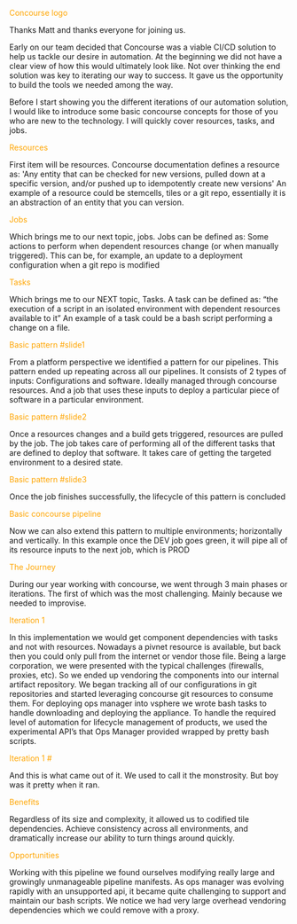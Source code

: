 
<span style="color:orange;">Concourse logo</span>

Thanks Matt and thanks everyone for joining us. 

Early on our team decided that Concourse was a viable CI/CD solution to help us tackle our desire in automation. At the beginning we did not have a clear view of how this would ultimately look like. Not over thinking the end solution was key to iterating our way to success. It gave us the opportunity to build the tools we needed among the way.

Before I start showing you the different iterations of our automation solution, I would like to introduce some basic concourse concepts for those of you who are new to the technology.  I will quickly cover resources, tasks, and jobs.

<span style="color:orange;">Resources</span>

First item will be resources. 
Concourse documentation defines a resource as: 'Any entity that can be checked for new versions, pulled down at a specific version, and/or pushed up to idempotently create new versions'
An example of a resource could be stemcells, tiles or a git repo, essentially it is an abstraction of an entity that you can version.

<span style="color:orange;">Jobs</span>

Which brings me to our next topic,  jobs.
Jobs can be defined as: Some actions to perform when dependent resources change (or when manually triggered). 
This can be, for example, an update to a deployment configuration when a git repo is modified

<span style="color:orange;">Tasks</span>

Which brings me to our NEXT topic, Tasks. A task can be defined as: “the execution of a script in an isolated environment with dependent resources available to it”
An example of a task could be a bash script performing a change on a file.

<span style="color:orange;"> Basic pattern #slide1</span>

From a platform perspective we identified a pattern for our pipelines. This pattern ended up repeating across all our pipelines. It consists of 2 types of inputs: Configurations and software. Ideally managed through concourse resources. And a job that uses these inputs to deploy a particular piece of software in a particular environment.

<span style="color:orange;"> Basic pattern #slide2</span>


Once a resources changes and a build gets triggered, resources are pulled by the job. The job takes care of performing all of the different tasks that are defined to deploy that software. It takes care of getting the targeted environment to a desired state.

<span style="color:orange;"> Basic pattern #slide3</span>

Once the job finishes successfully, the lifecycle of this pattern is concluded

<span style="color:orange;"> Basic concourse pipeline</span>

Now we can also extend this pattern to multiple environments; horizontally and vertically.
In this example once the DEV job goes green, it will pipe all of its resource inputs to the next job, which is PROD

<span style="color:orange;"> The Journey </span>

During our year working with concourse, we went through 3 main phases or iterations. The first of which was the most challenging. Mainly because we needed to improvise. 

<span style="color:orange;"> Iteration 1 </span>

In this implementation we would get component dependencies with tasks and not with resources. Nowadays a pivnet resource is available, but back then you could only pull from the internet or vendor those file.
Being a large corporation, we were presented with the typical challenges (firewalls, proxies, etc).  So we ended up vendoring the components into our internal artifact repository.
We began tracking all of our configurations in git repositories and started leveraging concourse git resources to consume them.
For deploying ops manager into vsphere we wrote bash tasks to handle downloading and deploying the appliance.
To handle the required level of automation for lifecycle management of products, we used the experimental API’s that Ops Manager provided wrapped by pretty bash scripts.

<span style="color:orange;"> Iteration 1 #</span>

And this is what came out of it. We used to call it the monstrosity. But boy was it pretty when it ran.

<span style="color:orange;"> Benefits </span>

Regardless of its size and complexity, it allowed us to codified tile dependencies. Achieve consistency across all environments, and dramatically increase our ability to turn things around quickly.

<span style="color:orange;"> Opportunities </span>

Working with this pipeline we found ourselves modifying really large and growingly unmanageable pipeline manifests.
As ops manager was evolving rapidly with an unsupported api, it became quite challenging to support and maintain our bash scripts.
We notice we had very large overhead vendoring dependencies which we could remove with a proxy.



